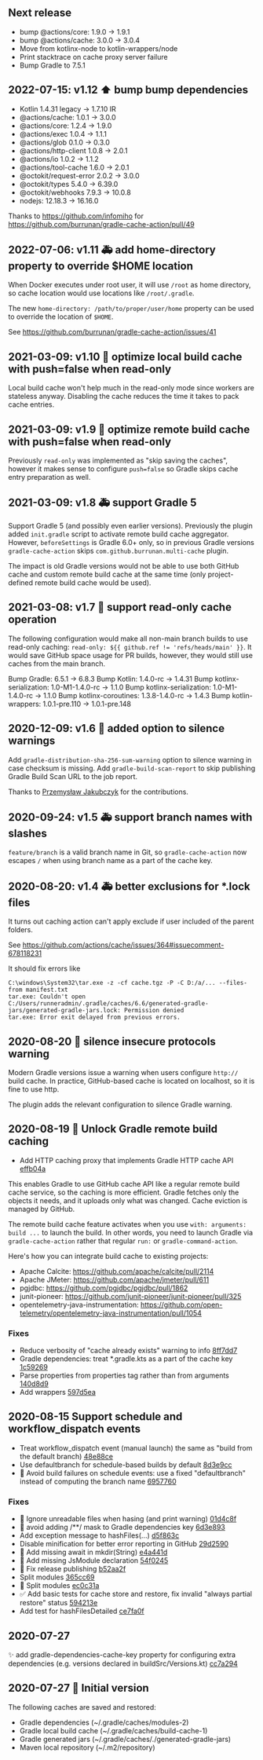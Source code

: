 ## Next release

* bump @actions/core: 1.9.0 -> 1.9.1
* bump @actions/cache: 3.0.0 -> 3.0.4
* Move from kotlinx-node to kotlin-wrappers/node
* Print stacktrace on cache proxy server failure
* Bump Gradle to 7.5.1

## 2022-07-15: v1.12 ⬆️ bump bump dependencies

* Kotlin 1.4.31 legacy -> 1.7.10 IR
* @actions/cache: 1.0.1 -> 3.0.0
* @actions/core: 1.2.4 -> 1.9.0
* @actions/exec 1.0.4 -> 1.1.1
* @actions/glob 0.1.0 -> 0.3.0
* @actions/http-client 1.0.8 -> 2.0.1
* @actions/io 1.0.2 -> 1.1.2
* @actions/tool-cache 1.6.0 -> 2.0.1
* @octokit/request-error 2.0.2 -> 3.0.0
* @octokit/types 5.4.0 -> 6.39.0
* @octokit/webhooks 7.9.3 -> 10.0.8
* nodejs: 12.18.3 -> 16.16.0

Thanks to https://github.com/infomiho for https://github.com/burrunan/gradle-cache-action/pull/49

## 2022-07-06: v1.11 🚑 add home-directory property to override $HOME location

When Docker executes under root user, it will use `/root` as home directory,
so cache location would use locations like `/root/.gradle`.

The new `home-directory: /path/to/proper/user/home` property can be used to
override the location of `$HOME`.

See https://github.com/burrunan/gradle-cache-action/issues/41

## 2021-03-09: v1.10 🚀 optimize local build cache with push=false when read-only

Local build cache won't help much in the read-only mode since workers are stateless anyway.
Disabling the cache reduces the time it takes to pack cache entries.

## 2021-03-09: v1.9 🚀 optimize remote build cache with push=false when read-only

Previously `read-only` was implemented as "skip saving the caches",
however it makes sense to configure `push=false` so Gradle skips cache entry preparation as well.

## 2021-03-09: v1.8 🚑 support Gradle 5

Support Gradle 5 (and possibly even earlier versions).
Previously the plugin added `init.gradle` script to activate remote build cache aggregator.
However, `beforeSettings` is Gradle 6.0+ only, so in previous Gradle versions
`gradle-cache-action` skips `com.github.burrunan.multi-cache` plugin.

The impact is old Gradle versions would not be able to use both GitHub cache and
custom remote build cache at the same time (only project-defined remote build cache would be used).

## 2021-03-08: v1.7 🚀 support read-only cache operation

The following configuration would make all non-main branch builds to use read-only caching:
`read-only: ${{ github.ref != 'refs/heads/main' }}`.
It would save GitHub space usage for PR builds, however, they would still use
caches from the main branch.

Bump Gradle: 6.5.1 -> 6.8.3
Bump Kotlin: 1.4.0-rc -> 1.4.31
Bump kotlinx-serialization: 1.0-M1-1.4.0-rc -> 1.1.0
Bump kotlinx-serialization: 1.0-M1-1.4.0-rc -> 1.1.0
Bump kotlinx-coroutines: 1.3.8-1.4.0-rc -> 1.4.3
Bump kotlin-wrappers: 1.0.1-pre.110 -> 1.0.1-pre.148

## 2020-12-09: v1.6 🚀 added option to silence warnings

Add `gradle-distribution-sha-256-sum-warning` option to silence warning in case checksum is missing.
Add `gradle-build-scan-report` to skip publishing Gradle Build Scan URL to the job report.

Thanks to [Przemysław Jakubczyk](https://github.com/pjakubczyk) for the contributions.

## 2020-09-24: v1.5 🚑 support branch names with slashes

`feature/branch` is a valid branch name in Git, so `gradle-cache-action` now escapes `/` when
using branch name as a part of the cache key.

## 2020-08-20: v1.4 🚑 better exclusions for *.lock files

It turns out caching action can't apply exclude if user included of the parent folders.

See https://github.com/actions/cache/issues/364#issuecomment-678118231

It should fix errors like

```
C:\windows\System32\tar.exe -z -cf cache.tgz -P -C D:/a/... --files-from manifest.txt
tar.exe: Couldn't open C:/Users/runneradmin/.gradle/caches/6.6/generated-gradle-jars/generated-gradle-jars.lock: Permission denied
tar.exe: Error exit delayed from previous errors.
```

## 2020-08-20 🙈 silence insecure protocols warning

Modern Gradle versions issue a warning when users configure `http://` build cache.
In practice, GitHub-based cache is located on localhost, so it is fine to use http.

The plugin adds the relevant configuration to silence Gradle warning.

## 2020-08-19 🚀 Unlock Gradle remote build caching

* Add HTTP caching proxy that implements Gradle HTTP cache API [effb04a](https://github.com/burrunan/gradle-cache-action/commit/effb04a)

This enables Gradle to use GitHub cache API like a regular remote build cache service,
so the caching is more efficient. Gradle fetches only the objects it needs,
and it uploads only what was changed. Cache eviction is managed by GitHub.

The remote build cache feature activates when you use `with: arguments: build ...`
to launch the build. In other words, you need to launch Gradle via `gradle-cache-action`
rather that regular `run:` or `gradle-command-action`.

Here's how you can integrate build cache to existing projects:

* Apache Calcite: https://github.com/apache/calcite/pull/2114
* Apache JMeter: https://github.com/apache/jmeter/pull/611
* pgjdbc: https://github.com/pgjdbc/pgjdbc/pull/1862
* junit-pioneer: https://github.com/junit-pioneer/junit-pioneer/pull/325
* opentelemetry-java-instrumentation: https://github.com/open-telemetry/opentelemetry-java-instrumentation/pull/1054

### Fixes

* Reduce verbosity of "cache already exists" warning to info [8ff7dd7](https://github.com/burrunan/gradle-cache-action/commit/8ff7dd7)
* Gradle dependencies: treat *.gradle.kts as a part of the cache key [1c59269](https://github.com/burrunan/gradle-cache-action/commit/1c59269)
* Parse properties from properties tag rather than from arguments [140d8d9](https://github.com/burrunan/gradle-cache-action/commit/140d8d9)
* Add wrappers [597d5ea](https://github.com/burrunan/gradle-cache-action/commit/597d5ea)

## 2020-08-15 Support schedule and workflow_dispatch events

* Treat workflow_dispatch event (manual launch) the same as "build from the default branch) [48e88ce](https://github.com/burrunan/gradle-cache-action/commit/48e88ce)
* Use defaultbranch for schedule-based builds by default [8d3e9cc](https://github.com/burrunan/gradle-cache-action/commit/8d3e9cc)
* 🐛 Avoid build failures on schedule events: use a fixed "defaultbranch" instead of computing the branch name [6957760](https://github.com/burrunan/gradle-cache-action/commit/6957760)

### Fixes

* 🥅 Ignore unreadable files when hasing (and print warning) [01d4c8f](https://github.com/burrunan/gradle-cache-action/commit/01d4c8f)
* 🐛 avoid adding /**/ mask to Gradle dependencies key [6d3e893](https://github.com/burrunan/gradle-cache-action/commit/6d3e893)
* Add exception message to hashFiles(...) [d5f863c](https://github.com/burrunan/gradle-cache-action/commit/d5f863c)
* Disable minification for better error reporting in GitHub [29d2590](https://github.com/burrunan/gradle-cache-action/commit/29d2590)
* 🐛 Add missing await in mkdir(String) [e4a441d](https://github.com/burrunan/gradle-cache-action/commit/e4a441d)
* 🐛 Add missing JsModule declaration [54f0245](https://github.com/burrunan/gradle-cache-action/commit/54f0245)
* 🐛 Fix release publishing [b52aa2f](https://github.com/burrunan/gradle-cache-action/commit/b52aa2f)
* Split modules [365cc69](https://github.com/burrunan/gradle-cache-action/commit/365cc69)
* 🔨 Split modules [ec0c31a](https://github.com/burrunan/gradle-cache-action/commit/ec0c31a)
* ✅ Add basic tests for cache store and restore, fix invalid "always partial restore" status [594213e](https://github.com/burrunan/gradle-cache-action/commit/594213e)
* Add test for hashFilesDetailed [ce7fa0f](https://github.com/burrunan/gradle-cache-action/commit/ce7fa0f)

## 2020-07-27

✨ add gradle-dependencies-cache-key property for configuring extra dependencies (e.g. versions declared in buildSrc/Versions.kt) [cc7a294](https://github.com/burrunan/gradle-cache-action/commit/cc7a294)

## 2020-07-27 🎉 Initial version

The following caches are saved and restored:
* Gradle dependencies (~/.gradle/caches/modules-2)
* Gradle local build cache (~/.gradle/caches/build-cache-1)
* Gradle generated jars (~/.gradle/caches/*.*/generated-gradle-jars)
* Maven local repository (~/.m2/repository)
